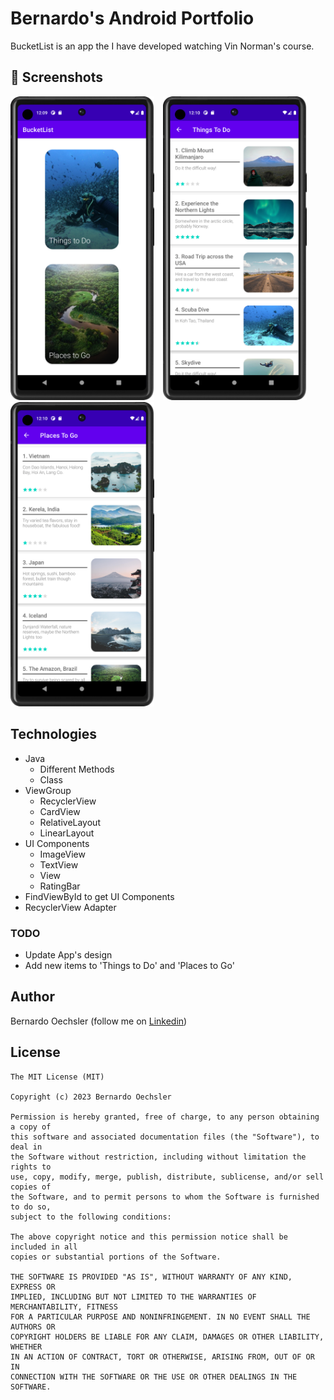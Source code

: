 # Bernardo's Android Portfolio
BucketList is an app the I have developed watching Vin Norman's course.

## :camera_flash: Screenshots
<!-- You can add more screenshots here if you like -->
<img src="mainactivity.png" width="230">&emsp;<img src="thingstodo.png" width="230">&emsp;<img src="placestogo.png" width="230">&emsp;

## Technologies
* Java
  - Different Methods
  - Class
* ViewGroup
    * RecyclerView
    * CardView
    * RelativeLayout
    * LinearLayout
* UI Components
  - ImageView
  - TextView
  - View
  - RatingBar
* FindViewById to get UI Components
* RecyclerView Adapter


### TODO
- Update App's design
- Add new items to 'Things to Do' and 'Places to Go'

## Author
Bernardo Oechsler (follow me on [Linkedin](https://www.linkedin.com/in/bernardo-oechsler-b84995194))

## License
```
The MIT License (MIT)

Copyright (c) 2023 Bernardo Oechsler

Permission is hereby granted, free of charge, to any person obtaining a copy of
this software and associated documentation files (the "Software"), to deal in
the Software without restriction, including without limitation the rights to
use, copy, modify, merge, publish, distribute, sublicense, and/or sell copies of
the Software, and to permit persons to whom the Software is furnished to do so,
subject to the following conditions:

The above copyright notice and this permission notice shall be included in all
copies or substantial portions of the Software.

THE SOFTWARE IS PROVIDED "AS IS", WITHOUT WARRANTY OF ANY KIND, EXPRESS OR
IMPLIED, INCLUDING BUT NOT LIMITED TO THE WARRANTIES OF MERCHANTABILITY, FITNESS
FOR A PARTICULAR PURPOSE AND NONINFRINGEMENT. IN NO EVENT SHALL THE AUTHORS OR
COPYRIGHT HOLDERS BE LIABLE FOR ANY CLAIM, DAMAGES OR OTHER LIABILITY, WHETHER
IN AN ACTION OF CONTRACT, TORT OR OTHERWISE, ARISING FROM, OUT OF OR IN
CONNECTION WITH THE SOFTWARE OR THE USE OR OTHER DEALINGS IN THE SOFTWARE.
